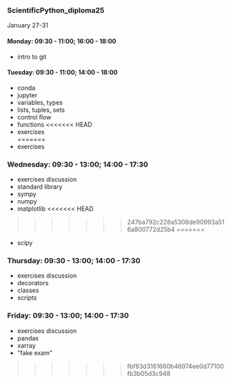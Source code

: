 ### ScientificPython_diploma25

January 27-31

#### Monday: 09:30 - 11:00; 16:00 - 18:00

 - intro to git
 
#### Tuesday: 09:30 - 11:00; 14:00 - 18:00 

 - conda
 - jupyter
 - variables, types
 - lists, tuples, sets
 - control flow
 - functions
<<<<<<< HEAD
 - exercises  
=======
 - exercises 
 
### Wednesday: 09:30 - 13:00; 14:00 - 17:30

  - exercises discussion
  - standard library
  - sympy
  - numpy
  - matplotlib
<<<<<<< HEAD

>>>>>>> 247ba792c228a5308de90993a516a800772d25b4
=======
  - scipy 
  
### Thursday: 09:30 - 13:00; 14:00 - 17:30  
  
  - exercises discussion
  - decorators
  - classes
  - scripts
  
### Friday: 09:30 - 13:00; 14:00 - 17:30    
  
  - exercises discussion
  - pandas
  - xarray
  - "fake exam"
>>>>>>> fbf83d3161660b46974ee0d77100fb3b05d3c948
